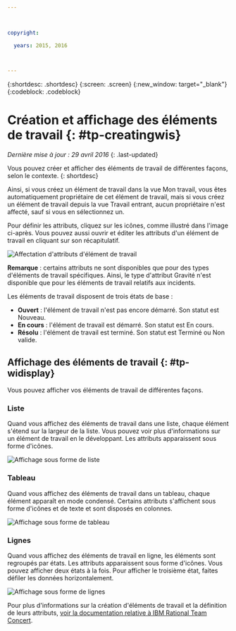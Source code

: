 ```yaml
---

 

copyright:

  years: 2015, 2016

 

---
```


{:shortdesc: .shortdesc}
{:screen: .screen}
{:new_window: target="_blank"}
{:codeblock: .codeblock}

# Création et affichage des éléments de travail {: #tp-creatingwis}  

*Dernière mise à jour : 29 avril 2016*
{: .last-updated}

Vous pouvez créer et afficher des éléments de travail de différentes façons, selon le contexte.
{: shortdesc}

Ainsi, si vous créez un élément de travail dans la vue Mon travail, vous êtes automatiquement propriétaire de cet élément de travail, mais si vous créez un élément de travail depuis la vue Travail entrant, aucun propriétaire n'est affecté, sauf si vous en sélectionnez un.

Pour définir les attributs, cliquez sur les icônes, comme illustré dans l'image ci-après. Vous pouvez aussi ouvrir et éditer les attributs d'un élément de travail en cliquant sur son récapitulatif. 

![Affectation d'attributs d'élément de travail](images/work_item_attributes.png)

**Remarque** : certains attributs ne sont disponibles que pour des types d'éléments de travail spécifiques. Ainsi, le type d'attribut Gravité n'est disponible que pour les éléments de travail relatifs aux incidents.

Les éléments de travail disposent de trois états de base :
- **Ouvert** : l'élément de travail n'est pas encore démarré. Son statut est Nouveau.
- **En cours** : l'élément de travail est démarré. Son statut est En cours.
- **Résolu** : l'élément de travail est terminé. Son statut est Terminé ou Non valide.

## Affichage des éléments de travail {: #tp-widisplay}  

Vous pouvez afficher vos éléments de travail de différentes façons.    

### Liste 
Quand vous affichez des éléments de travail dans une liste, chaque élément s'étend sur la largeur de la liste. Vous pouvez voir plus d'informations sur un élément de travail en le développant. Les attributs apparaissent sous forme d'icônes. 

![Affichage sous forme de liste](images/list_view.png)

### Tableau  
Quand vous affichez des éléments de travail dans un tableau, chaque élément apparaît en mode condensé. Certains attributs s'affichent sous forme d'icônes et de texte et sont disposés en colonnes.

![Affichage sous forme de tableau](images/table_view.png)

### Lignes
Quand vous affichez des éléments de travail en ligne, les éléments sont regroupés par états. Les attributs apparaissent sous forme d'icônes. Vous pouvez afficher deux états à la fois. Pour afficher le troisième état, faites défiler les données horizontalement.

![Affichage sous forme de lignes](images/lane_view.png)

Pour plus d'informations sur la création d'éléments de travail et la définition de leurs attributs, [voir la documentation relative à IBM Rational Team Concert](http://www.ibm.com/support/knowledgecenter/SSYMRC_6.0.1/com.ibm.team.workitem.doc/topics/t_creating_work_items_web.html). 
